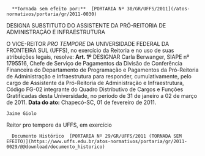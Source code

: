       **Tornada sem efeito por:**  [PORTARIA Nº 30/GR/UFFS/2011](/atos-normativos/portaria/gr/2011-0030) 

   DESIGNA SUBSTITUTO DO ASSISTENTE DA PRÓ-REITORIA DE ADMINISTRAÇÃO E INFRAESTRUTURA  

 O VICE-REITOR *PRO TEMPORE*  DA UNIVERSIDADE FEDERAL DA FRONTEIRA SUL (UFFS), no exercício da Reitoria e no uso de suas atribuições legais, resolve:   **Art. 1º**  DESIGNAR Carla Berwanger, SIAPE nº 1795516, Chefe de Serviço de Pagamentos da Divisão de Conferência Financeira do Departamento de Programação e Pagamentos da Pró-Reitoria de Administração e Infraestrutura para responder, cumulativamente, pelo cargo de Assistente da Pró-Reitoria de Administração e Infraestrutura, Código FG-02 integrante do Quadro Distributivo de Cargos e Funções Gratificadas desta Universidade, no período de 31 de janeiro a 02 de março de 2011.        **Data do ato:** Chapecó-SC, 01 de fevereiro de 2011.   
 

    Jaime Giolo   
 Reitor pro tempore da UFFS, em exercício 

      Documento Histórico  [PORTARIA Nº 29/GR/UFFS/2011 (TORNADA SEM EFEITO)](https://www.uffs.edu.br/atos-normativos/portaria/gr/2011-0029/@@download/documento_historico)     
      